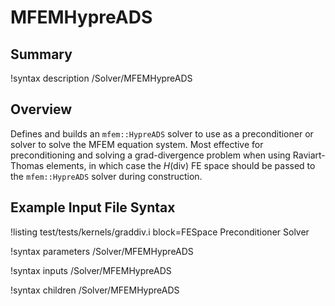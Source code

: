 # MFEMHypreADS

## Summary

!syntax description /Solver/MFEMHypreADS

## Overview

Defines and builds an `mfem::HypreADS` solver to use as a preconditioner or solver to solve the
MFEM equation system. Most effective for preconditioning and solving a grad-divergence problem when using
Raviart-Thomas elements, in which case the $H(\mathrm{div})$ FE space should be passed to the
`mfem::HypreADS` solver during construction.

## Example Input File Syntax

!listing test/tests/kernels/graddiv.i block=FESpace Preconditioner Solver

!syntax parameters /Solver/MFEMHypreADS

!syntax inputs /Solver/MFEMHypreADS

!syntax children /Solver/MFEMHypreADS
